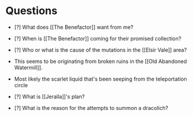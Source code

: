 # Questions

- [?] What does [[The Benefactor]] want from me?

- [?] When is [[The Benefactor]] coming for their promised collection?

- [?] Who or what is the cause of the mutations in the [[Elsir Vale]] area?
- This seems to be originating from broken ruins in the [[Old Abandoned Watermill]].
- Most likely the scarlet liquid that's been seeping from the teleportation circle

- [?] What is [[Jeralla]]'s plan?

- [?] What is the reason for the attempts to summon a dracolich?
